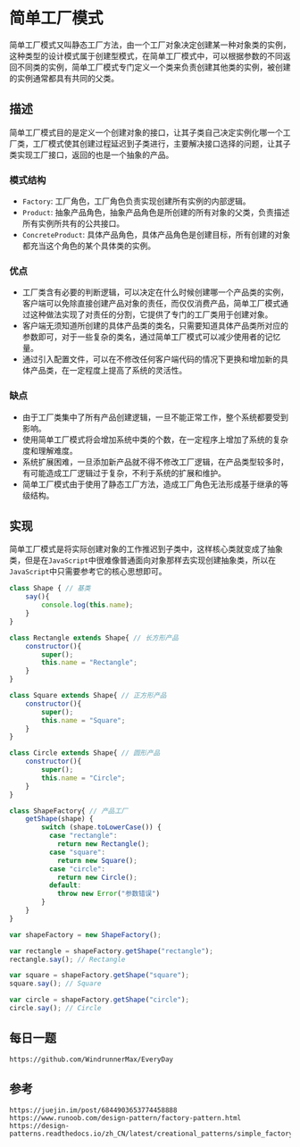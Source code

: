# 简单工厂模式
简单工厂模式又叫静态工厂方法，由一个工厂对象决定创建某一种对象类的实例，这种类型的设计模式属于创建型模式，在简单工厂模式中，可以根据参数的不同返回不同类的实例，简单工厂模式专门定义一个类来负责创建其他类的实例，被创建的实例通常都具有共同的父类。

## 描述
简单工厂模式目的是定义一个创建对象的接口，让其子类自己决定实例化哪一个工厂类，工厂模式使其创建过程延迟到子类进行，主要解决接口选择的问题，让其子类实现工厂接口，返回的也是一个抽象的产品。

### 模式结构
* `Factory`: 工厂角色，工厂角色负责实现创建所有实例的内部逻辑。
* `Product`: 抽象产品角色，抽象产品角色是所创建的所有对象的父类，负责描述所有实例所共有的公共接口。
* `ConcreteProduct`: 具体产品角色，具体产品角色是创建目标，所有创建的对象都充当这个角色的某个具体类的实例。

### 优点
* 工厂类含有必要的判断逻辑，可以决定在什么时候创建哪一个产品类的实例，客户端可以免除直接创建产品对象的责任，而仅仅消费产品，简单工厂模式通过这种做法实现了对责任的分割，它提供了专门的工厂类用于创建对象。
* 客户端无须知道所创建的具体产品类的类名，只需要知道具体产品类所对应的参数即可，对于一些复杂的类名，通过简单工厂模式可以减少使用者的记忆量。
* 通过引入配置文件，可以在不修改任何客户端代码的情况下更换和增加新的具体产品类，在一定程度上提高了系统的灵活性。

### 缺点
* 由于工厂类集中了所有产品创建逻辑，一旦不能正常工作，整个系统都要受到影响。
* 使用简单工厂模式将会增加系统中类的个数，在一定程序上增加了系统的复杂度和理解难度。
* 系统扩展困难，一旦添加新产品就不得不修改工厂逻辑，在产品类型较多时，有可能造成工厂逻辑过于复杂，不利于系统的扩展和维护。
* 简单工厂模式由于使用了静态工厂方法，造成工厂角色无法形成基于继承的等级结构。

## 实现
简单工厂模式是将实际创建对象的工作推迟到子类中，这样核心类就变成了抽象类，但是在`JavaScript`中很难像普通面向对象那样去实现创建抽象类，所以在`JavaScript`中只需要参考它的核心思想即可。

```javascript
class Shape { // 基类
    say(){
        console.log(this.name);
    }
}

class Rectangle extends Shape{ // 长方形产品
    constructor(){
        super();
        this.name = "Rectangle";
    }
}

class Square extends Shape{ // 正方形产品
    constructor(){
        super();
        this.name = "Square";
    }
}

class Circle extends Shape{ // 圆形产品
    constructor(){
        super();
        this.name = "Circle";
    }
}

class ShapeFactory{ // 产品工厂
    getShape(shape) {
        switch (shape.toLowerCase()) {
          case "rectangle":
            return new Rectangle();
          case "square":
            return new Square();
          case "circle":
            return new Circle();
          default:
            throw new Error("参数错误")
        }
    }
}

var shapeFactory = new ShapeFactory();

var rectangle = shapeFactory.getShape("rectangle");
rectangle.say(); // Rectangle

var square = shapeFactory.getShape("square");
square.say(); // Square

var circle = shapeFactory.getShape("circle");
circle.say(); // Circle
```


## 每日一题

```
https://github.com/WindrunnerMax/EveryDay
```

## 参考

```
https://juejin.im/post/6844903653774458888
https://www.runoob.com/design-pattern/factory-pattern.html
https://design-patterns.readthedocs.io/zh_CN/latest/creational_patterns/simple_factory.html
```
